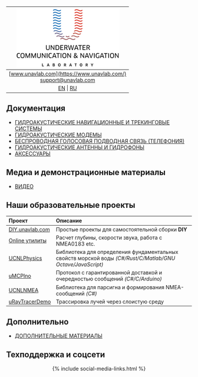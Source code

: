 | ![logo](/documentation/sm_logo.png) |
| :---: |
| [www.unavlab.com](https://www.unavlab.com/) <br/> [support@unavlab.com](mailto:support@unavlab.com) |
| [EN](README.md) \| [RU](README_RU.md) |


## Документация
- [ГИДРОАКУСТИЧЕСКИЕ НАВИГАЦИОННЫЕ И ТРЕКИНГОВЫЕ СИСТЕМЫ](navigation_and_tracking_systems_ru.md)
- [ГИДРОАКУСТИЧЕСКИЕ МОДЕМЫ](underwater_acoustic_modems_ru.md)
- [БЕСПРОВОДНАЯ ГОЛОСОВАЯ ПОДВОДНАЯ СВЯЗЬ (ТЕЛЕФОНИЯ)](underwater_wireless_voice_systems_ru.md)
- [ГИДРОАКУСТИЧЕСКИЕ АНТЕННЫ И ГИДРОФОНЫ](underwater_acoustic_antennas_ru.md)
- [АКСЕССУАРЫ](accessories_ru.md)

## Медиа и демонстрационные материалы 
* [ВИДЕО](media_videos_ru.md)

## Наши образовательные проекты

| **Проект** | **Описание** |
| :--- | :--- |
| [DIY.unavlab.com](https://diy.unavlab.com/README_RU.html) | Простые проекты для самостоятельной сборки **DIY** |
| [Online утилиты](online_utilities_ru.md) |  Расчет глубины, скорости звука, работа с NMEA0183 etc. |
| [UCNLPhysics](https://github.com/ucnl/UCNLPhysics) | Библиотека для определения фундаментальных свойств морской воды *(C#/Rust/C/Matlab/GNU Octave/JavaScript)* |
| [uMCPIno](https://github.com/AlekUnderwater/uMCPIno) | Протокол с гарантированной доставкой и очередностью сообщений *(C#/C/Arduino)* |
| [UCNLNMEA](https://github.com/ucnl/UCNLNMEA) | Библиотека для парсигна и формирования NMEA-сообщений *(C#)* |
| [uRayTracerDemo](https://github.com/ucnl/uRayTracerDemo) | Трассировка лучей через слоистую среду |

## Дополнительно
- [ДОПОЛНИТЕЛЬНЫЕ МАТЕРИАЛЫ](misc_ru.md)

## Техподдержка и соцсети

<p align="center">
{% include social-media-links.html %}
</p>
